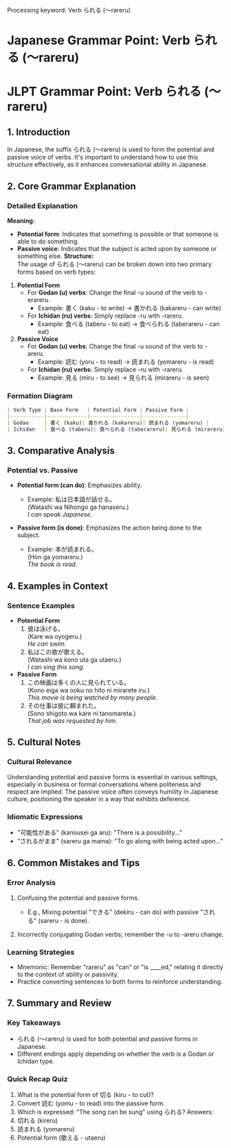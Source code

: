 Processing keyword: Verb られる (〜rareru)
# Japanese Grammar Point: Verb られる (〜rareru)
# JLPT Grammar Point: Verb られる (〜rareru)
## 1. Introduction
In Japanese, the suffix られる (〜rareru) is used to form the potential and passive voice of verbs. It's important to understand how to use this structure effectively, as it enhances conversational ability in Japanese.
## 2. Core Grammar Explanation
### Detailed Explanation
**Meaning:**  
- **Potential form**: Indicates that something is possible or that someone is able to do something.
- **Passive voice**: Indicates that the subject is acted upon by someone or something else.
**Structure:**  
The usage of られる (〜rareru) can be broken down into two primary forms based on verb types:
1. **Potential Form**
   - For **Godan (u) verbs**: Change the final -u sound of the verb to -erareru.
     - Example: 書く (kaku - to write) → 書かれる (kakareru - can write)
   - For **Ichidan (ru) verbs**: Simply replace -ru with -rareru.
     - Example: 食べる (taberu - to eat) → 食べられる (taberareru - can eat)
2. **Passive Voice**
   - For **Godan (u) verbs**: Change the final -u sound of the verb to -areru.
     - Example: 読む (yoru - to read) → 読まれる (yomareru - is read)
   - For **Ichidan (ru) verbs**: Simply replace -ru with -rareru.
     - Example: 見る (miru - to see) → 見られる (mirareru - is seen)
### Formation Diagram
```markdown
| Verb Type | Base Form   | Potential Form | Passive Form |
|-----------|-------------|----------------|--------------|
| Godan     | 書く (kaku)| 書かれる (kakareru)| 読まれる (yomareru) |
| Ichidan   | 食べる (taberu)| 食べられる (taberareru)| 見られる (mirareru) |
```
## 3. Comparative Analysis
### Potential vs. Passive
- **Potential form (can do)**: Emphasizes ability.
  - Example: 私は日本語が話せる。  
    (Watashi wa Nihongo ga hanaseru.)  
    *I can speak Japanese.*
  
- **Passive form (is done)**: Emphasizes the action being done to the subject.
  - Example: 本が読まれる。  
    (Hon ga yomareru.)  
    *The book is read.*
## 4. Examples in Context
### Sentence Examples
- **Potential Form**
  1. 彼は泳げる。  
     (Kare wa oyogeru.)  
     *He can swim.* 
  2. 私はこの歌が歌える。  
     (Watashi wa kono uta ga utaeru.)  
     *I can sing this song.*
- **Passive Form**
  1. この映画は多くの人に見られている。  
     (Kono eiga wa ooku no hito ni mirarete iru.)  
     *This movie is being watched by many people.*
  2. その仕事は彼に頼まれた。  
     (Sono shigoto wa kare ni tanomareta.)  
     *That job was requested by him.*
## 5. Cultural Notes
### Cultural Relevance
Understanding potential and passive forms is essential in various settings, especially in business or formal conversations where politeness and respect are implied. The passive voice often conveys humility in Japanese culture, positioning the speaker in a way that exhibits deference.
### Idiomatic Expressions
- "可能性がある" (kanousei ga aru): "There is a possibility..."
- "されるがまま" (sareru ga mama): "To go along with being acted upon..."
## 6. Common Mistakes and Tips
### Error Analysis
1. Confusing the potential and passive forms. 
   - E.g., Mixing potential "できる" (dekiru - can do) with passive "される" (sareru - is done).
  
2. Incorrectly conjugating Godan verbs; remember the -u to -areru change.
### Learning Strategies
- Mnemonic: Remember "rareru" as "can" or "is ____ed," relating it directly to the context of ability or passivity.
- Practice converting sentences to both forms to reinforce understanding.
## 7. Summary and Review
### Key Takeaways
- られる (〜rareru) is used for both potential and passive forms in Japanese.
- Different endings apply depending on whether the verb is a Godan or Ichidan type.
### Quick Recap Quiz
1. What is the potential form of 切る (kiru - to cut)?
2. Convert 読む (yomu - to read) into the passive form.
3. Which is expressed: "The song can be sung" using られる?
Answers:
1. 切れる (kireru)
2. 読まれる (yomareru)
3. Potential form (歌える - utaeru)
